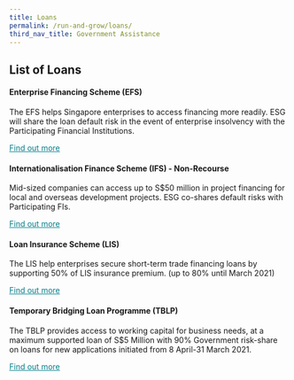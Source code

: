 ```yaml
---
title: Loans
permalink: /run-and-grow/loans/
third_nav_title: Government Assistance
---
```


## List of Loans

#### Enterprise Financing Scheme (EFS)

The EFS helps Singapore enterprises to access financing more readily. ESG will share the loan default risk in the event of enterprise insolvency with the Participating Financial Institutions.

<a href="https://www.enterprisesg.gov.sg/financial-assistance/loans-and-insurance/loans-and-insurance/enterprise-financing-scheme/overview" target="_blank" style="color:#037e8a">Find out more</a>

#### Internationalisation Finance Scheme (IFS) - Non-Recourse

Mid-sized companies can access up to S$50 million in project financing for local and overseas development projects. ESG co-shares default risks with Participating FIs. 

<a href="https://www.enterprisesg.gov.sg/financial-assistance/loans-and-insurance/loans-and-insurance/internationalisation-finance-scheme---non-recourse" target="_blank" style="color:#037e8a">Find out more</a>

#### Loan Insurance Scheme (LIS)

The LIS help enterprises secure short-term trade financing loans by supporting 50% of LIS insurance premium. (up to 80% until March 2021)

<a href="https://www.enterprisesg.gov.sg/financial-assistance/loans-and-insurance/loans-and-insurance/loan-insurance-scheme" target="_blank" style="color:#037e8a">Find out more</a>

#### Temporary Bridging Loan Programme (TBLP)

The TBLP provides access to working capital for business needs, at a maximum supported loan of S$5 Million with 90% Government risk-share on loans for new applications initiated from 8 April-31 March 2021.

<a href="https://www.enterprisesg.gov.sg/financial-assistance/loans-and-insurance/loans-and-insurance/temporary-bridging-loan-programme/overview" target="_blank" style="color:#037e8a">Find out more</a>